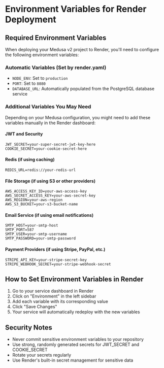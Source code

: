 # Environment Variables for Render Deployment

## Required Environment Variables

When deploying your Medusa v2 project to Render, you'll need to configure the following environment variables:

### Automatic Variables (Set by render.yaml)
- `NODE_ENV`: Set to `production`
- `PORT`: Set to `8080`
- `DATABASE_URL`: Automatically populated from the PostgreSQL database service

### Additional Variables You May Need

Depending on your Medusa configuration, you might need to add these variables manually in the Render dashboard:

#### JWT and Security
```
JWT_SECRET=your-super-secret-jwt-key-here
COOKIE_SECRET=your-cookie-secret-here
```

#### Redis (if using caching)
```
REDIS_URL=redis://your-redis-url
```

#### File Storage (if using S3 or other providers)
```
AWS_ACCESS_KEY_ID=your-aws-access-key
AWS_SECRET_ACCESS_KEY=your-aws-secret-key
AWS_REGION=your-aws-region
AWS_S3_BUCKET=your-s3-bucket-name
```

#### Email Service (if using email notifications)
```
SMTP_HOST=your-smtp-host
SMTP_PORT=587
SMTP_USER=your-smtp-username
SMTP_PASSWORD=your-smtp-password
```

#### Payment Providers (if using Stripe, PayPal, etc.)
```
STRIPE_API_KEY=your-stripe-secret-key
STRIPE_WEBHOOK_SECRET=your-stripe-webhook-secret
```

## How to Set Environment Variables in Render

1. Go to your service dashboard in Render
2. Click on "Environment" in the left sidebar
3. Add each variable with its corresponding value
4. Click "Save Changes"
5. Your service will automatically redeploy with the new variables

## Security Notes

- Never commit sensitive environment variables to your repository
- Use strong, randomly generated secrets for JWT_SECRET and COOKIE_SECRET
- Rotate your secrets regularly
- Use Render's built-in secret management for sensitive data